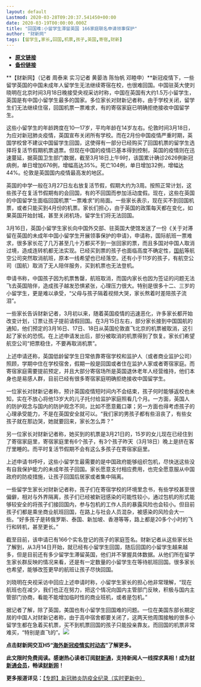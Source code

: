 ```yaml
---
layout: default
Lastmod: 2020-03-28T09:20:37.541450+00:00
date: 2020-03-19T00:00:00.000Z
title: "回国难:小留学生滞留英国 166家庭联名申请领事保护"
author: "财新网"
tags: [留学生,家长,回国,机票,孩子,英国,寄宿,财新]
---
```


* [**原文链接**](http://china.caixin.com/2020-03-19/101531184.html)
* [**备份链接**](http://archive.ph/DUfW3)


**【财新网】（记者 周泰来 实习记者 黄晏浩 陈怡帆 邓睦申）**新冠疫情下，一些留学英国的中国未成年人留学生无法继续寄宿在校，也很难回国。中国驻英大使刘晓明在北京时间3月18日晚接受央视采访时称，中国在英国有大约1.5万小留学生，英国是有中国小留学生最多的国家。多位家长对财新记者称，由于学校关闭，留学生们无法继续住宿，回国机票一票难求，有的寄宿家庭已明确拒绝接收中国留学生。

这些小留学生的年龄跨度在10—17岁，平均年龄在14岁左右。伦敦时间3月18日，为应对新冠肺炎疫情，英国宣布关闭所有学校。而在2月份中国疫情严重时期，英国学校曾不建议中国留学生回国，这使得有一部分已经购买了回国机票的留学生选择将复活节假期机票退票。但现在中国的疫情已基本得到控制，英国的疫情则在迅速蔓延，据英国卫生部门数据，截至3月18日上午9时，该国累计确诊2626例新冠病例，单日增加676例，增幅高达35%。死亡104例，单日增加32例，增幅达44%。伦敦是英国国内疫情最高发的地区。

英国的中学一般在3月27日左右放复活节假，假期大约为3周。按照正常计划，这些孩子在复活节假期有的会回国，有的不回国而参加活动度假。现在，这些在英国的中国留学生面临回国机票“一票难求”的局面。一些家长表示，现在买不到回国机票，或者只能买到4月份的机票。家长们担心，由于英国的政策每天都在变化，如果英国开始封城，甚至关闭机场，留学生们将无法回国。

3月16日，英国小留学生家长向中国外交部、驻英国大使馆发送了一份《关于对滞留在英国的未成年中国小留学生开展领事保护的申请》，申请称，国际航班一票难求，很多家长花了几万甚至几十万都买不到一张回家的票，而且多国对中国人取消过境，造成连转机都无法实现。已经买到票的孩子也面临高度不确定性，[国航](http://www.caixin.com/hot/guohang.html)等航空公司突然取消航班，原本一线希望也已经落空。还有小于11岁的孩子，有航空公司（国航）取消了无人陪伴服务，买到机票也无法登机。

申请书称，中国孩子因为机票售罄，航班取消，而国内家长也因为签证的问题无法飞去英国陪伴，造成孩子越发恐惧紧张，心理压力很大。特别是很多十二、三岁的小留学生，更是难以承受，“父母与孩子隔着视频大哭，家长熬着时差陪孩子流泪”。

一些家长告诉财新记者，3月初以来，随着英国疫情的迅速恶化，许多家长都开始改变计划，订票让孩子提前请假回国。在3月15日左右，部分家长接到中国国航的通知，他们预定的3月16日、17日、18日从英国伦敦直飞北京的机票被取消，这引起了家长的恐慌。在上述申请发出后，部分被取消的机票得到了恢复。家长们希望航空公司“把票稳住，不要再取消机票”。

上述申请还称，英国低龄留学生日常依靠寄宿学校和监护人（或者商业监护公司）照顾，学期中住在学校宿舍，假期一般是回国或者住在监护人家或者寄宿家庭。而寄宿家庭需要提前预定，并且大部分寄宿场所是英国退休老年人经营维持，他们本身也是易感人群，目前已经有很多寄宿家庭明确拒绝接收中国留学生。

一位家长对财新记者称，预计英国疫情短时间内不会结束，孩子何时能够返校也未知，实在不放心将他13岁大的儿子托付给监护家庭照看几个月。一方面，英国人的防护观念与国内的防护观念不同，比如不愿意戴口罩；另一方面也得考虑孩子的心理承受能力，不是在英国安全就可以。“我们家的男孩子都有些沮丧了，有些女孩子就在那边哭，她就要回来，家长怎么弄？”

另一位家长对财新记者称，她买到的机票是3月21日的，15岁的女儿现在已经住到了寄宿家庭里，寄宿家庭里有6个孩子，有3个孩子昨天（3月18日）晚上是挤在客厅里睡的。而平时复活节假期不会有这么多孩子在寄宿家庭里。

上述申请书呼吁，这些小留学生最需要的是中国政府能够组织包机，尽快送这些没有自我保护能力的未成年孩子回国。家长愿意支付相应费用，也完全愿意服从中国政府的防疫措施，让孩子回国后居家或者集中隔离。

一些留学生家长对财新记者称，孩子们在寄宿学校的环境里念书，有些学校甚至很偏僻，相对与外界隔离，孩子们已经被新冠感染的可能性较小，通过包机的形式能够较安全的将孩子们接回国内，参与包机的工作人员的暴露风险也会较小。但目前孩子们都是乘坐商业航班回国，在路上与社会人员混杂，被感染的风险会大一些。“好多孩子是转俄罗斯、泰国、新加坡、香港等等，路上都是20多个小时的飞行和转机，甚至更长。”

截至目前，该申请已有166个实名登记的孩子的家庭签名。财新记者从这些家长处了解到，从3月14日开始，就已经有小留学生回国，随后回国的小留学生越来越多，但是目前还有多少留学生滞留英国，他们并不掌握具体数据。从他们所在留学生家长群反映的情况来看，还是有一定数量的小留学生在等待航班回国。很多家长也希望，能够改签更早的航班让孩子尽快回国。

刘晓明在央视采访中回应上述申请时称，小留学生家长的担心他非常理解，“现在航班也在减少，我们也正在努力，把这个情况向国内主管部门反映，积极与国内主管部门协商，看能不能增加临时性的商业班机，或者是包机。”

据记者了解，除了英国，美国也有小留学生回国难的问题。一位在美国东部长期定居的中国人对财新记者称，由于高中宿舍都要关闭了，这两天他周围接触的很多小留学生都在急着买机票，买不到机票回国的孩子只能投亲靠友。而回国的机票非常难买，“特别是直飞的”。[![](/images/post/d02a42d9cb3dec9320e5f550278911c7.ico)](http://china.caixin.com/2020-03-19/101531184.html)

**点击财新网交互H5“[海外新冠疫情实时动态](http://datanews.caixin.com/interactive/2020/pneumonia-h5/global.html)”了解更多。**

**此文限时免费阅读。感谢热心读者订阅[财新通](http://mall.caixin.com/mall/web/product/product.html?id=733&originReferrer=appfree&channelSource=appfree)，支持新闻人一线探求真相！成为[财新通会员](http://mall.caixin.com/mall/web/list/list.html?type=127&originReferrer=appfree&channelSource=appfree)，畅读[财新网](https://datayi.cn/1lnZaaidYRRn)！**

**更多报道详见：**[【专题】新冠肺炎防疫全纪录（实时更新中）](http://m.app.caixin.com/m_topic_detail/1473.html)

